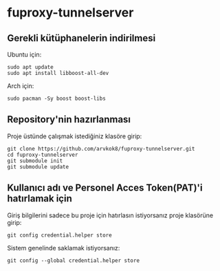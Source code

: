 # fuproxy-tunnelserver

## Gerekli kütüphanelerin indirilmesi
Ubuntu için:
```
sudo apt update
sudo apt install libboost-all-dev
```
Arch için:
```
sudo pacman -Sy boost boost-libs
```

## Repository'nin hazırlanması
Proje üstünde çalışmak istediğiniz klasöre girip:
```
git clone https://github.com/arvkok8/fuproxy-tunnelserver.git
cd fuproxy-tunnelserver
git submodule init
git submodule update
```

## Kullanıcı adı ve Personel Acces Token(PAT)'i hatırlamak için
Giriş bilgilerini sadece bu proje için hatırlasın istiyorsanız proje klasörüne girip:
```
git config credential.helper store
```
Sistem genelinde saklamak istiyorsanız:
```
git config --global credential.helper store
```
